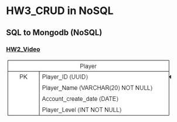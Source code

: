 # HW3_CRUD in NoSQL
## SQL to Mongodb (NoSQL)
### [HW2_Video](https://www.youtube.com/watch?v=EIUwl6fKqF8)
![image](https://github.com/Robbish1106/DB/blob/main/HW2/mappingplayer.jpg)
